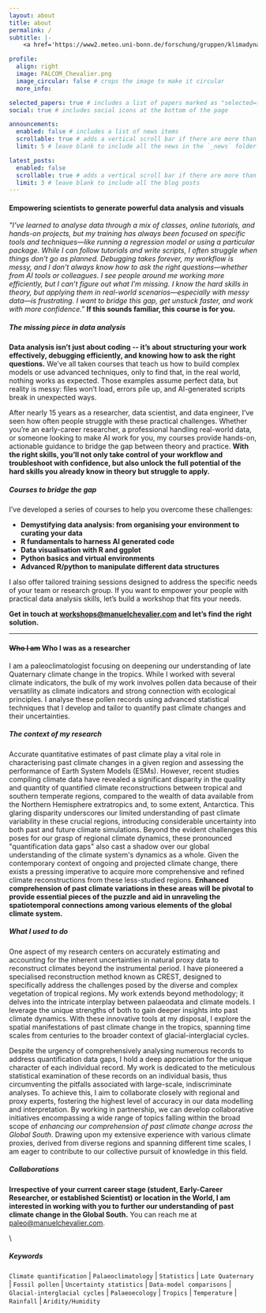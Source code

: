 ```yaml
---
layout: about
title: about
permalink: /
subtitle: |-
    <a href='https://www2.meteo.uni-bonn.de/forschung/gruppen/klimadynamik/'>Affiliation</a>. Meteorology Department, University of Bonn, Bonn, Germany.

profile:
  align: right
  image: PALCOM_Chevalier.png
  image_circular: false # crops the image to make it circular
  more_info:

selected_papers: true # includes a list of papers marked as "selected={true}"
social: true # includes social icons at the bottom of the page

announcements:
  enabled: false # includes a list of news items
  scrollable: true # adds a vertical scroll bar if there are more than 3 news items
  limit: 5 # leave blank to include all the news in the `_news` folder

latest_posts:
  enabled: false
  scrollable: true # adds a vertical scroll bar if there are more than 3 new posts items
  limit: 3 # leave blank to include all the blog posts
---
```



#### **Empowering scientists to generate powerful data analysis and visuals**


_"I’ve learned to analyse data through a mix of classes, online tutorials, and hands-on projects, but my training has always been focused on specific tools and techniques—like running a regression model or using a particular package. While I can follow tutorials and write scripts, I often struggle when things don’t go as planned. Debugging takes forever, my workflow is messy, and I don’t always know how to ask the right questions—whether from AI tools or colleagues. I see people around me working more efficiently, but I can’t figure out what I’m missing. I know the hard skills in theory, but applying them in real-world scenarios—especially with messy data—is frustrating. I want to bridge this gap, get unstuck faster, and work with more confidence."_ **If this sounds familiar, this course is for you.**

##### The missing piece in data analysis

**Data analysis isn’t just about coding -- it’s about structuring your work effectively, debugging efficiently, and knowing how to ask the right questions.** We’ve all taken courses that teach us how to build complex models or use advanced techniques, only to find that, in the real world, nothing works as expected. Those examples assume perfect data, but reality is messy: files won’t load, errors pile up, and AI-generated scripts break in unexpected ways.

After nearly 15 years as a researcher, data scientist, and data engineer, I’ve seen how often people struggle with these practical challenges. Whether you’re an early-career researcher, a professional handling real-world data, or someone looking to make AI work for you, my courses provide hands-on, actionable guidance to bridge the gap between theory and practice. **With the right skills, you’ll not only take control of your workflow and troubleshoot with confidence, but also unlock the full potential of the hard skills you already know in theory but struggle to apply.**

##### Courses to bridge the gap
I’ve developed a series of courses to help you overcome these challenges:
- **Demystifying data analysis: from organising your environment to curating your data**
- **R fundamentals to harness AI generated code**
- **Data visualisation with R and ggplot**
- **Python basics and virtual environments**
- **Advanced R/python to manipulate different data structures**

I also offer tailored training sessions designed to address the specific needs of your team or research group. If you want to empower your people with practical data analysis skills, let’s build a workshop that fits your needs.

**Get in touch at [workshops@manuelchevalier.com](mailto:workshops@manuelchevalier.com) and let’s find the right solution.**




----------------


#### **~~Who I am~~ Who I was as a researcher**

I am a paleoclimatologist focusing on deepening our understanding of late Quaternary climate change in the tropics. While I worked with several climate indicators, the bulk of my work involves pollen data because of their versatility as climate indicators and strong connection with ecological principles. I analyse these pollen records using advanced statistical techniques that I develop and tailor to quantify past climate changes and their uncertainties.


##### **The context of my research**

Accurate quantitative estimates of past climate play a vital role in characterising past climate changes in a given region and assessing the performance of Earth System Models (ESMs). However, recent studies compiling climate data have revealed a significant disparity in the quality and quantity of quantified climate reconstructions between tropical and southern temperate regions, compared to the wealth of data available from the Northern Hemisphere extratropics and, to some extent, Antarctica. This glaring disparity underscores our limited understanding of past climate variability in these crucial regions, introducing considerable uncertainty into both past and future climate simulations. Beyond the evident challenges this poses for our grasp of regional climate dynamics, these pronounced "quantification data gaps" also cast a shadow over our global understanding of the climate system's dynamics as a whole. Given the contemporary context of ongoing and projected climate change, there exists a pressing imperative to acquire more comprehensive and refined climate reconstructions from these less-studied regions. **Enhanced comprehension of past climate variations in these areas will be pivotal to provide essential pieces of the puzzle and aid in unraveling the spatiotemporal connections among various elements of the global climate system.**


##### **What I used to do**

One aspect of my research centers on accurately estimating and accounting for the inherent uncertainties in natural proxy data to reconstruct climates beyond the instrumental period. I have pioneered a specialised reconstruction method known as CREST, designed to specifically address the challenges posed by the diverse and complex vegetation of tropical regions. My work extends beyond methodology; it delves into the intricate interplay between palaeodata and climate models. I leverage the unique strengths of both to gain deeper insights into past climate dynamics. With these innovative tools at my disposal, I explore the spatial manifestations of past climate change in the tropics, spanning time scales from centuries to the broader context of glacial-interglacial cycles.

Despite the urgency of comprehensively analysing numerous records to address quantification data gaps, I hold a deep appreciation for the unique character of each individual record. My work is dedicated to the meticulous statistical examination of these records on an individual basis, thus circumventing the pitfalls associated with large-scale, indiscriminate analyses. To achieve this, I aim to collaborate closely with regional and proxy experts, fostering the highest level of accuracy in our data modelling and interpretation. By working in partnership, we can develop collaborative initiatives encompassing a wide range of topics falling within the broad scope of _enhancing our comprehension of past climate change across the Global South_. Drawing upon my extensive experience with various climate proxies, derived from diverse regions and spanning different time scales, I am eager to contribute to our collective pursuit of knowledge in this field.


##### **Collaborations**

**Irrespective of your current career stage (student, Early-Career Researcher, or established Scientist) or location in the World, I am interested in working with you to further our understanding of past climate change in the Global South.** You can reach me at [paleo@manuelchevalier.com](paleo@manuelchevalier.com).

\



##### Keywords

`Climate quantification`  \|  `Palaeoclimatology`  \|  `Statistics`  \|  `Late Quaternary`  \|  `Fossil pollen`  \|  `Uncertainty statistics`    \|  `Data-model comparisons`  \|  `Glacial-interglacial cycles`  \|  `Palaeoecology`  \|  `Tropics`  \|  `Temperature`  \|  `Rainfall`  \|  `Aridity/Humidity`

